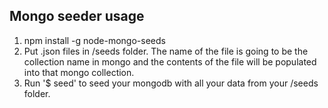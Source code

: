 ## Mongo seeder usage

1. npm install -g node-mongo-seeds
2. Put .json files in /seeds folder. The name of the file is going to be the collection name in mongo and the contents of the file will be populated into that mongo collection.
3. Run '$ seed' to seed your mongodb with all your data from your /seeds folder.
